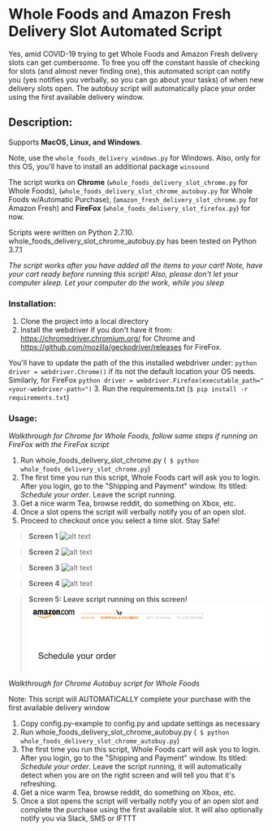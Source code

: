 # Whole Foods and Amazon Fresh Delivery Slot Automated Script

Yes, amid COVID-19 trying to get Whole Foods and Amazon Fresh delivery slots can get cumbersome. To free you off the constant hassle of checking for slots (and almost never finding one), this automated script can notify you (yes notifies you verbally, so you can go about your tasks) of when new delivery slots open. The autobuy script will automatically place your order using the first available delivery window.


## Description:
Supports **MacOS, Linux, and Windows**.

Note, use the ```whole_foods_delivery_windows.py``` for Windows. Also, only for this OS, you'll have to install an additional package ```winsound```

The script works on **Chrome** (```whole_foods_delivery_slot_chrome.py``` for Whole Foods), (```whole_foods_delivery_slot_chrome_autobuy.py``` for Whole Foods w/Automatic Purchase), (```amazon_fresh_delivery_slot_chrome.py``` for Amazon Fresh) and **FireFox** (```whole_foods_delivery_slot_firefox.py```) for now. 

Scripts were written on Python 2.7.10. whole_foods_delivery_slot_chrome_autobuy.py has been tested on Python 3.7.1


_The script works after you have added all the items to your cart! Note, have your cart ready before running this script! Also, please don't let your computer sleep. Let your computer do the work, while you sleep_


### Installation:

1. Clone the project into a local directory
2. Install the webdriver if you don't have it from: https://chromedriver.chromium.org/ for Chrome and https://github.com/mozilla/geckodriver/releases for FireFox.

You'll have to update the path of the this installed webdriver under: ```python driver = webdriver.Chrome()``` if its not the default location your OS needs. Similarly, for FireFox ```python driver = webdriver.Firefox(executable_path="<your-webdriver-path>")```
3. Run the requirements.txt (```$ pip install -r requirements.txt```)


### Usage:
_Walkthrough for Chrome for Whole Foods, follow same steps if running on FireFox with the FireFox script_

1. Run whole_foods_delivery_slot_chrome.py (``` $ python whole_foods_delivery_slot_chrome.py```)
2. The first time you run this script, Whole Foods cart will ask you to login. After you login, go to the "Shipping and Payment" window. Its titled: _Schedule your order_. Leave the script running.
3. Get a nice warm Tea, browse reddit, do something on Xbox, etc.
4. Once a slot opens the script will verbally notify you of an open slot.
5. Proceed to checkout once you select a time slot. Stay Safe!

> __Screen 1__
![alt text](https://github.com/pcomputo/Whole-Foods-Delivery-Slot/blob/master/instruction_img/step1.png)

> __Screen 2__
![alt text](https://github.com/pcomputo/Whole-Foods-Delivery-Slot/blob/master/instruction_img/step2.png)

> __Screen 3__
![alt text](https://github.com/pcomputo/Whole-Foods-Delivery-Slot/blob/master/instruction_img/step3.png)

> __Screen 4__
![alt text](https://github.com/pcomputo/Whole-Foods-Delivery-Slot/blob/master/instruction_img/step4.png)

> __Screen 5: Leave script running on this screen!__
![alt text](https://github.com/pcomputo/Whole-Foods-Delivery-Slot/blob/master/instruction_img/step5_new.png)

_Walkthrough for Chrome Autobuy script for Whole Foods_

Note: This script will AUTOMATICALLY complete your purchase with the first available delivery window
1. Copy config.py-example to config.py and update settings as necessary
2. Run whole_foods_delivery_slot_chrome_autobuy.py (``` $ python whole_foods_delivery_slot_chrome_autobuy.py```)
3. The first time you run this script, Whole Foods cart will ask you to login. After you login, go to the "Shipping and Payment" window. Its titled: _Schedule your order_. Leave the script running, it will automatically detect when you are on the right screen and will tell you that it's refreshing.
4. Get a nice warm Tea, browse reddit, do something on Xbox, etc.
5. Once a slot opens the script will verbally notify you of an open slot and complete the purchase using the first available slot. It will also optionally notify you via Slack, SMS or IFTTT
